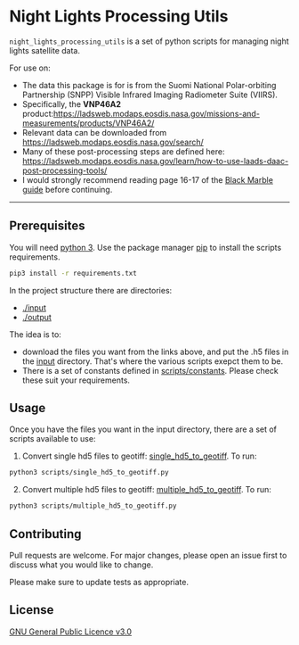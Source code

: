 # Night Lights Processing Utils

`night_lights_processing_utils` is a set of python scripts for managing night lights satellite data.

For use on:

- The data this package is for is from the Suomi National Polar-orbiting Partnership (SNPP) Visible Infrared Imaging Radiometer Suite (VIIRS).
- Specifically, the **VNP46A2** product:https://ladsweb.modaps.eosdis.nasa.gov/missions-and-measurements/products/VNP46A2/
- Relevant data can be downloaded from https://ladsweb.modaps.eosdis.nasa.gov/search/
- Many of these post-processing steps are defined here: https://ladsweb.modaps.eosdis.nasa.gov/learn/how-to-use-laads-daac-post-processing-tools/
- I would strongly recommend reading page 16-17 of the [Black Marble guide](https://viirsland.gsfc.nasa.gov/PDF/BlackMarbleUserGuide_v1.2_20220916.pdf) before continuing.

---

## Prerequisites

You will need [python 3](https://www.python.org/downloads/).
Use the package manager [pip](https://pip.pypa.io/en/stable/) to install the scripts requirements.

```bash
pip3 install -r requirements.txt
```

In the project structure there are directories:

- [./input](./input)
- [./output](./output)

The idea is to:

- download the files you want from the links above, and put the .h5 files in the [input](./input) directory. That's where the various scripts exepct them to be.
- There is a set of constants defined in [scripts/constants](scripts/constants). Please check these suit your requirements.

## Usage

Once you have the files you want in the input directory, there are a set of scripts available to use:

1. Convert single hd5 files to geotiff: [single_hd5_to_geotiff](./scripts//single_hd5_to_geotiff.py). To run:

```bash
python3 scripts/single_hd5_to_geotiff.py
```

2. Convert multiple hd5 files to geotiff: [multiple_hd5_to_geotiff](./scripts//multiple_hd5_to_geotiff.py). To run:

```bash
python3 scripts/multiple_hd5_to_geotiff.py
```

## Contributing

Pull requests are welcome. For major changes, please open an issue first
to discuss what you would like to change.

Please make sure to update tests as appropriate.

## License

[GNU General Public Licence v3.0](https://choosealicense.com/licenses/gpl-3.0/)
